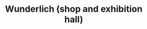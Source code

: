 ---
title: "Wunderlich (shop and exhibition hall)"
url: /grafschaft-ringen/wunderlich-shop-and-exhibition-hall/
shop: Motorrad
---